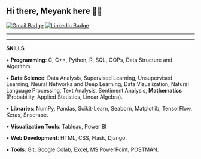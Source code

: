 ## Hi there, Meyank here 👋🏼
[![Gmail Badge](https://img.shields.io/badge/-work.meyank24@gmail.com-c14438?style=flat&logo=Gmail&logoColor=white)](mailto:work.meyank24@gmail.com "Connect via Email")
[![Linkedin Badge](https://img.shields.io/badge/-Meyank%20Singh-0072b1?style=flat&logo=Linkedin&logoColor=white)](https://www.linkedin.com/in/meyank-singh/ "Connect on LinkedIn")

---



---
**SKILLS** 

• **Programming**: C, C++, Python, R, SQL, OOPs, Data Structure and Algorithm.

• **Data Science**: Data Analysis, Supervised Learning, Unsupervised Learning, Neural Networks and Deep Learning, Data 
Visualization, Natural Language Processing, Text Analysis, Sentiment Analysis, **Mathematics** (Probability, Applied Statistics, 
Linear Algebra).

• **Libraries**: NumPy, Pandas, Scikit-Learn, Seaborn, Matplotlib, TensorFlow, Keras, Snscrape. 

• **Visualization Tools**: Tableau, Power BI

• **Web Development**: HTML, CSS, Flask, Django. 

• **Tools**: Git, Google Colab, Excel, MS PowerPoint, POSTMAN. 
